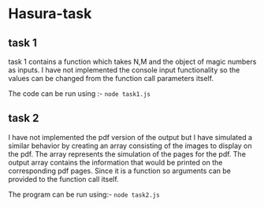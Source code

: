 # Hasura-task

## task 1
task 1 contains a function which takes N,M and the object of magic numbers as inputs. I have not implemented the console input functionality so the values can be changed  from the function call parameters itself.

The code can be run using :-
`node task1.js`

## task 2
I have not implemented the pdf version of the output but I have simulated a similar behavior by creating an array consisting of the images to display on the pdf. The array represents the simulation of the pages for the pdf.
The output array contains the information that would be printed on the corresponding pdf pages.
Since it is a function so arguments can be provided to the function call itself.

The program can be run using:-
`node task2.js`
